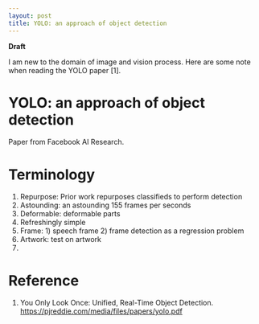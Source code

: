 ```yaml
---
layout: post
title: YOLO: an approach of object detection
---
```


**Draft**

I am new to the domain of image and vision process. Here are some note when reading the YOLO paper [1].

# YOLO: an approach of object detection
Paper from Facebook AI Research.

# Terminology
1. Repurpose: Prior work repurposes classifieds to perform detection
2. Astounding: an astounding 155 frames per seconds
3. Deformable: deformable parts
4. Refreshingly simple
5. Frame: 1) speech frame 2) frame detection as a regression problem
6. Artwork: test on artwork
7. 

# Reference
1. You Only Look Once: Unified, Real-Time Object Detection. https://pjreddie.com/media/files/papers/yolo.pdf